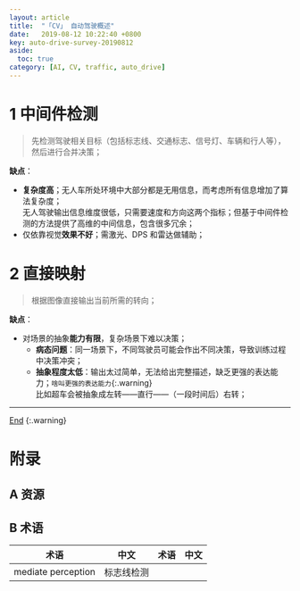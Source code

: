 ```yaml
---
layout: article
title:  "「CV」 自动驾驶概述"
date:   2019-08-12 10:22:40 +0800
key: auto-drive-survey-20190812
aside:
  toc: true
category: [AI, CV, traffic, auto_drive]
---
```

<span id='head'></span>

<!--more-->

# 1 中间件检测
>先检测驾驶相关目标（包括标志线、交通标志、信号灯、车辆和行人等），然后进行合并决策；    

**缺点**：    
- **复杂度高**；无人车所处环境中大部分都是无用信息，而考虑所有信息增加了算法复杂度；    
无人驾驶输出信息维度很低，只需要速度和方向这两个指标；但基于中间件检测的方法提供了高维的中间信息，包含很多冗余；     
- 仅依靠视觉**效果不好**；需激光、DPS 和雷达做辅助；     

# 2 直接映射
>根据图像直接输出当前所需的转向；     

**缺点**：    
- 对场景的抽象**能力有限**，复杂场景下难以决策；     
    - **病态问题**：同一场景下，不同驾驶员可能会作出不同决策，导致训练过程中决策冲突；        
    - **抽象程度太低**：输出太过简单，无法给出完整描述，缺乏更强的表达能力；`啥叫更强的表达能力`{:.warning}    
    比如超车会被抽象成左转——直行——（一段时间后）右转；


-------------------  
[End](#head)
{:.warning}  

# 附录
## A 资源

## B 术语

| 术语 | 中文 | 术语 | 中文 |
| --- | --- | --- | --- |
| mediate perception | 标志线检测 |  |  |
